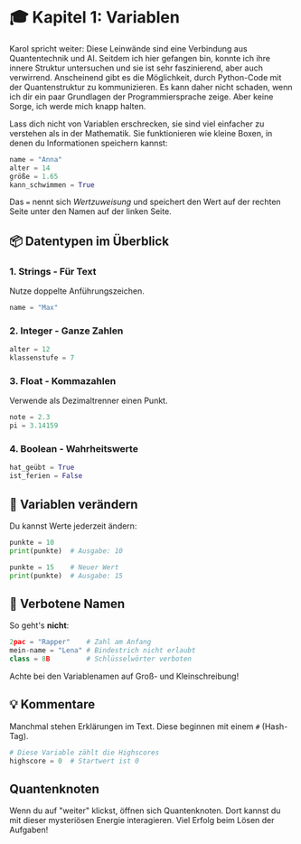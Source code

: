 # 🎓 Kapitel 1: Variablen

Karol spricht weiter: Diese Leinwände sind eine Verbindung aus Quantentechnik und AI. Seitdem ich hier gefangen bin, konnte ich ihre innere Struktur untersuchen und sie ist sehr faszinierend, aber auch verwirrend. Anscheinend gibt es die Möglichkeit, durch Python-Code mit der Quantenstruktur zu kommunizieren. Es kann daher nicht schaden, wenn ich dir ein paar Grundlagen der Programmiersprache zeige. Aber keine Sorge, ich werde mich knapp halten.

Lass dich nicht von Variablen erschrecken, sie sind viel einfacher zu verstehen als in der Mathematik. Sie funktionieren wie kleine Boxen, in denen du Informationen speichern kannst:

```py
name = "Anna"
alter = 14
größe = 1.65
kann_schwimmen = True
```

Das `=` nennt sich _Wertzuweisung_ und speichert den Wert auf der rechten Seite unter den Namen auf der linken Seite.

## 📦 Datentypen im Überblick

### 1. Strings - Für Text

Nutze doppelte Anführungszeichen.

```python
name = "Max"
```

### 2. Integer - Ganze Zahlen

```python
alter = 12
klassenstufe = 7
```

### 3. Float - Kommazahlen

Verwende als Dezimaltrenner einen Punkt.

```python
note = 2.3
pi = 3.14159
```

### 4. Boolean - Wahrheitswerte

```python
hat_geübt = True
ist_ferien = False
```

## 🔄 Variablen verändern

Du kannst Werte jederzeit ändern:

```python
punkte = 10
print(punkte)  # Ausgabe: 10

punkte = 15    # Neuer Wert
print(punkte)  # Ausgabe: 15
```

## 🚫 Verbotene Namen

So geht's **nicht**:

```python
2pac = "Rapper"    # Zahl am Anfang
mein-name = "Lena" # Bindestrich nicht erlaubt
class = 8B         # Schlüsselwörter verboten
```

Achte bei den Variablenamen auf Groß- und Kleinschreibung!

## 💡 Kommentare

Manchmal stehen Erklärungen im Text. Diese beginnen mit einem `#` (Hash-Tag).

```python
# Diese Variable zählt die Highscores
highscore = 0  # Startwert ist 0
```

## Quantenknoten

Wenn du auf "weiter" klickst, öffnen sich Quantenknoten. Dort kannst du mit dieser mysteriösen Energie interagieren. Viel Erfolg beim Lösen der Aufgaben!
